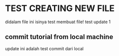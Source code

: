 # TEST CREATING NEW FILE

didalam file ini isinya test membuat file!
test update 1

## commit tutorial from local machine
update ini adalah test commit dari local